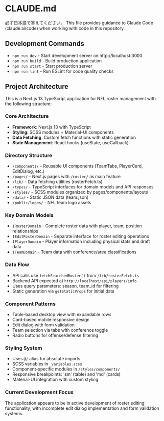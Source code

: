 # CLAUDE.md

必ず日本語で答えてください。
This file provides guidance to Claude Code (claude.ai/code) when working with code in this repository.

## Development Commands

- `npm run dev` - Start development server on http://localhost:3000
- `npm run build` - Build production application
- `npm run start` - Start production server
- `npm run lint` - Run ESLint for code quality checks

## Project Architecture

This is a Next.js 13 TypeScript application for NFL roster management with the following structure:

### Core Architecture
- **Framework**: Next.js 13 with TypeScript
- **Styling**: SCSS modules + Material-UI components
- **Data Fetching**: Custom fetch functions with static generation
- **State Management**: React hooks (useState, useCallback)

### Directory Structure
- `/components/` - Reusable UI components (TeamTabs, PlayerCard, EditDialog, etc.)
- `/pages/` - Next.js pages with `/roster/` as main feature
- `/lib/` - Data fetching utilities (rosterFetch.ts)
- `/types/` - TypeScript interfaces for domain models and API responses
- `/styles/` - SCSS modules organized by pages/components/layouts
- `/data/` - Static JSON data (team.json)
- `/public/logos/` - NFL team logo assets

### Key Domain Models
- `IRosterDomain` - Complete roster data with player, team, position relationships
- `IEditRosterDomain` - Separate interface for roster editing operations
- `IPlayerDomain` - Player information including physical stats and draft data
- `ITeamDomain` - Team data with conference/area classifications

### Data Flow
- API calls use `fetchSearchedRoster()` from `/lib/rosterFetch.ts`
- Backend API expected at `http://localhost/api/players/info`
- Uses query parameters: season, team_id for filtering
- Static generation via `getStaticProps` for initial data

### Component Patterns
- Table-based desktop view with expandable rows
- Card-based mobile responsive design
- Edit dialog with form validation
- Team selection via tabs with conference toggle
- Radio buttons for offense/defense filtering

### Styling System
- Uses `@/` alias for absolute imports
- SCSS variables in `_variables.scss`
- Component-specific modules in `/styles/components/`
- Responsive breakpoints: 'sm' (table) and 'md' (cards)
- Material-UI integration with custom styling

### Current Development Focus
The application appears to be in active development of roster editing functionality, with incomplete edit dialog implementation and form validation systems.